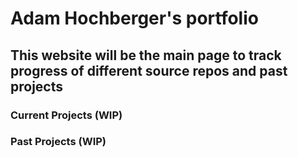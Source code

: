 # Adam Hochberger's portfolio
## This website will be the main page to track progress of different source repos and past projects


### Current Projects (WIP)

### Past Projects (WIP)
